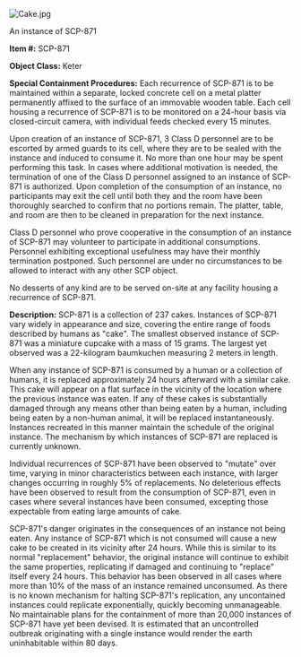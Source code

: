 ![Cake.jpg](http://scp-wiki.wdfiles.com/local--files/scp-871/Cake.jpg)

An instance of SCP-871

**Item #:** SCP-871

**Object Class:** Keter

**Special Containment Procedures:** Each recurrence of SCP-871 is to be maintained within a separate, locked concrete cell on a metal platter permanently affixed to the surface of an immovable wooden table. Each cell housing a recurrence of SCP-871 is to be monitored on a 24-hour basis via closed-circuit camera, with individual feeds checked every 15 minutes.

Upon creation of an instance of SCP-871, 3 Class D personnel are to be escorted by armed guards to its cell, where they are to be sealed with the instance and induced to consume it. No more than one hour may be spent performing this task. In cases where additional motivation is needed, the termination of one of the Class D personnel assigned to an instance of SCP-871 is authorized. Upon completion of the consumption of an instance, no participants may exit the cell until both they and the room have been thoroughly searched to confirm that no portions remain. The platter, table, and room are then to be cleaned in preparation for the next instance.

Class D personnel who prove cooperative in the consumption of an instance of SCP-871 may volunteer to participate in additional consumptions. Personnel exhibiting exceptional usefulness may have their monthly termination postponed. Such personnel are under no circumstances to be allowed to interact with any other SCP object.

No desserts of any kind are to be served on-site at any facility housing a recurrence of SCP-871.

**Description:** SCP-871 is a collection of 237 cakes. Instances of SCP-871 vary widely in appearance and size, covering the entire range of foods described by humans as "cake". The smallest observed instance of SCP-871 was a miniature cupcake with a mass of 15 grams. The largest yet observed was a 22-kilogram baumkuchen measuring 2 meters in length.

When any instance of SCP-871 is consumed by a human or a collection of humans, it is replaced approximately 24 hours afterward with a similar cake. This cake will appear on a flat surface in the vicinity of the location where the previous instance was eaten. If any of these cakes is substantially damaged through any means other than being eaten by a human, including being eaten by a non-human animal, it will be replaced instantaneously. Instances recreated in this manner maintain the schedule of the original instance. The mechanism by which instances of SCP-871 are replaced is currently unknown.

Individual recurrences of SCP-871 have been observed to "mutate" over time, varying in minor characteristics between each instance, with larger changes occurring in roughly 5% of replacements. No deleterious effects have been observed to result from the consumption of SCP-871, even in cases where several instances have been consumed, excepting those expectable from eating large amounts of cake.

SCP-871's danger originates in the consequences of an instance not being eaten. Any instance of SCP-871 which is not consumed will cause a new cake to be created in its vicinity after 24 hours. While this is similar to its normal "replacement" behavior, the original instance will continue to exhibit the same properties, replicating if damaged and continuing to "replace" itself every 24 hours. This behavior has been observed in all cases where more than 10% of the mass of an instance remained unconsumed. As there is no known mechanism for halting SCP-871's replication, any uncontained instances could replicate exponentially, quickly becoming unmanageable. No maintainable plans for the containment of more than 20,000 instances of SCP-871 have yet been devised. It is estimated that an uncontrolled outbreak originating with a single instance would render the earth uninhabitable within 80 days.